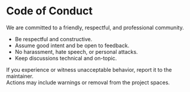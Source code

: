 # Code of Conduct

We are committed to a friendly, respectful, and professional community.

- Be respectful and constructive.
- Assume good intent and be open to feedback.
- No harassment, hate speech, or personal attacks.
- Keep discussions technical and on-topic.

If you experience or witness unacceptable behavior, report it to the maintainer.  
Actions may include warnings or removal from the project spaces.

